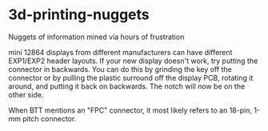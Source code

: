 # 3d-printing-nuggets
Nuggets of information mined via hours of frustration

mini 12864 displays from different manufacturers can have different EXP1/EXP2 header layouts. If your new display doesn't work, try putting the connector in backwards. You can do this by grinding the key off the connector or by pulling the plastic surround off the display PCB, rotating it around, and putting it back on backwards. The notch will now be on the other side. 

When BTT mentions an "FPC" connector, it most likely refers to an 18-pin, 1-mm pitch connector. 

